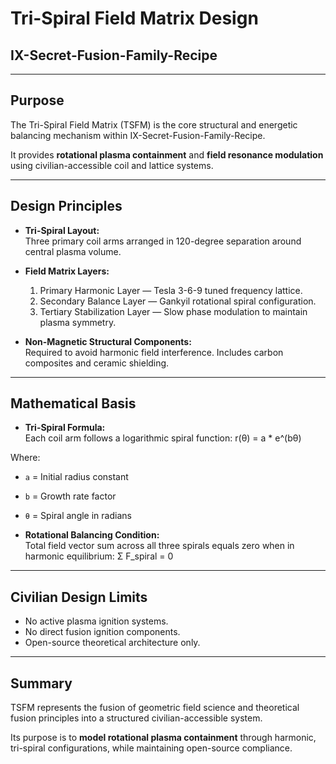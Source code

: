 # Tri-Spiral Field Matrix Design  
## IX-Secret-Fusion-Family-Recipe

---

## Purpose

The Tri-Spiral Field Matrix (TSFM) is the core structural and energetic balancing mechanism within IX-Secret-Fusion-Family-Recipe.

It provides **rotational plasma containment** and **field resonance modulation** using civilian-accessible coil and lattice systems.

---

## Design Principles

- **Tri-Spiral Layout:**  
  Three primary coil arms arranged in 120-degree separation around central plasma volume.

- **Field Matrix Layers:**  
  1. Primary Harmonic Layer — Tesla 3-6-9 tuned frequency lattice.  
  2. Secondary Balance Layer — Gankyil rotational spiral configuration.  
  3. Tertiary Stabilization Layer — Slow phase modulation to maintain plasma symmetry.

- **Non-Magnetic Structural Components:**  
  Required to avoid harmonic field interference. Includes carbon composites and ceramic shielding.

---

## Mathematical Basis

- **Tri-Spiral Formula:**  
  Each coil arm follows a logarithmic spiral function: r(θ) = a * e^(bθ)

Where:
- `a` = Initial radius constant  
- `b` = Growth rate factor  
- `θ` = Spiral angle in radians

- **Rotational Balancing Condition:**  
Total field vector sum across all three spirals equals zero when in harmonic equilibrium: Σ F_spiral = 0

---

## Civilian Design Limits

- No active plasma ignition systems.  
- No direct fusion ignition components.  
- Open-source theoretical architecture only.

---

## Summary

TSFM represents the fusion of geometric field science and theoretical fusion principles into a structured civilian-accessible system.

Its purpose is to **model rotational plasma containment** through harmonic, tri-spiral configurations, while maintaining open-source compliance.


